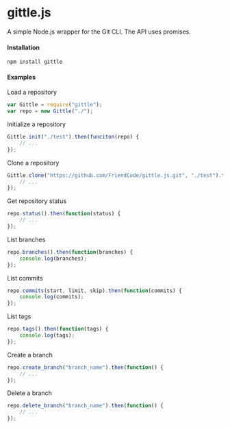 gittle.js
=========

A simple Node.js wrapper for the Git CLI. The API uses promises.

#### Installation

```
npm install gittle
```

#### Examples

Load a repository

```javascript
var Gittle = require("gittle");
var repo = new Gittle("./");
```

Initialize a repository

```javascript
Gittle.init("./test").then(funciton(repo) {
    // ...
});
```

Clone a repository

```javascript
Gittle.clone("https://github.com/FriendCode/gittle.js.git", "./test").then(funciton(repo) {
    // ...
});
```

Get repository status

```javascript
repo.status().then(function(status) {
    // ...
});
```

List branches

```javascript
repo.branches().then(function(branches) {
    console.log(branches);
});
```

List commits

```javascript
repo.commits(start, limit, skip).then(function(commits) {
    console.log(commits);
});
```

List tags

```javascript
repo.tags().then(function(tags) {
    console.log(tags);
});
```

Create a branch

```javascript
repo.create_branch("branch_name").then(function() {
    // ...
});
```

Delete a branch

```javascript
repo.delete_branch("branch_name").then(function() {
    // ...
});
```


